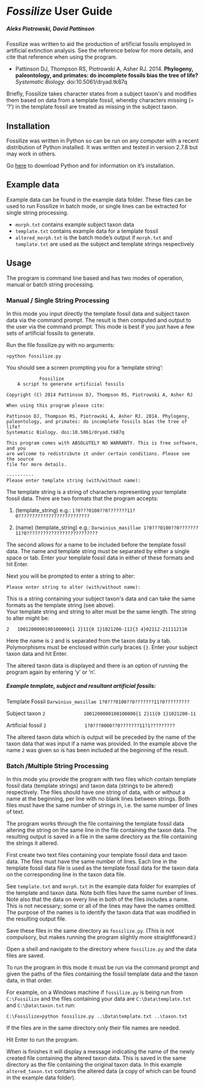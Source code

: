 # *Fossilize* User Guide
##### Aleks Piotrowski, David Pattinson

Fossilize was written to aid the production of artificial fossils employed in artificial extinction analysis. See the reference below for more details, and cite that reference when using the program.

- Pattinson DJ, Thompson RS, Piotrowski A, Asher RJ. 2014. **Phylogeny, paleontology, and primates: do incomplete fossils bias the tree of life?** *Systematic Biology.* doi:10.5061/dryad.tk87q

Briefly, Fossilize takes character states from a subject taxon's and modifies them based on data from a template fossil, whereby characters missing (= ‘?’) in the template fossil are treated as missing in the subject taxon.

## Installation

Fossilize was written in Python so can be run on any computer with a recent distribution of Python installed. It was written and tested in version 2.7.8 but may work in others. 

Go [here](https://www.python.org/downloads/) to download Python and for information on it’s installation.

## Example data

Example data can be found in the example data folder. These files can be used to run Fossilize in batch mode, or single lines can be extracted for single string processing.

- `morph.txt` contains example subject taxon data
- `template.txt` contains example data for a template fossil
- `altered_morph.txt` is the batch mode’s output if `morph.txt` and `template.txt` are used as the subject and template strings respectively

## Usage

The program is command line based and has two modes of operation, manual or batch string processing.

### Manual / Single String Processing

In this mode you input directly the template fossil data and subject taxon data via the command prompt. The result is then computed and output to the user via the command prompt. This mode is best if you just have a few sets of artificial fossils to generate.

Run the file fossilize.py with no arguments:

~~~
>python fossilize.py
~~~

You should see a screen prompting you for a ‘template string’:

~~~
			Fossilize
	A script to generate artificial fossils

Copyright (C) 2014 Pattinson DJ, Thompson RS, Piotrowski A, Asher RJ

When using this program please cite:

Pattinson DJ, Thompson RS, Piotrowski A, Asher RJ. 2014. Phylogeny,
paleontology, and primates: do incomplete fossils bias the tree of life?
Systematic Biology. doi:10.5061/dryad.tk87q

This program comes with ABSOLUTELY NO WARRANTY. This is free software, and you
are welcome to redistribute it under certain conditions. Please see the source
file for more details.

----------
Please enter template string (with/without name):
~~~

The template string is a string of characters representing your template fossil data.
There are two formats that the program accepts:

1. (template_string)
 e.g.: `1?0???0100??0???????11?0??????????????????????????`

2. (name) (template_string)
 e.g.: `Darwinius_masillae 1?0???0100??0???????11?0??????????????????????????`

The second allows for a name to be included before the template fossil data. The name and template string must be separated by either a single space or tab. Enter your template fossil data in either of these formats and hit Enter.

Next you will be prompted to enter a string to alter:

~~~
Please enter string to alter (with/without name):
~~~

This is a string containing your subject taxon's data and can take the same formats as the template string (see above).  
Your template string and string to alter must be the same length.
The string to alter might be:

~~~
2	1001200000100100000{1 2}11{0 1}1021200-112{3 4}02112-211112110
~~~

Here the name is `2` and is separated from the taxon data by a tab. Polymorphisms must be enclosed within curly braces `{}`. Enter your subject taxon data and hit Enter.

The altered taxon data is displayed and there is an option of running the program again by entering ‘y’ or ‘n’.

##### Example template, subject and resultant artificial fossils:

Template Fossil	
`Darwinius_masillae	1?0???0100??0???????11?0?????????`

Subject taxon
`2				1001200000100100000{1 2}11{0 1}1021200-11`

Artificial fossil
`2				1?0???0000??0???????11?1?????????`

The altered taxon data which is output will be preceded by the name of the taxon data that was input if a name was provided. In the example above the name `2` was given so is has been included at the beginning of the result.

### Batch /Multiple String Processing

In this mode you provide the program with two files which contain template fossil data (template strings) and taxon data (strings to be altered) respectively. The files should have one string of data, with or without a name at the beginning, per line with no blank lines between strings. Both files must have the same number of strings in, i.e. the same number of lines of text.

The program works through the file containing the template fossil data altering the string on the same line in the file containing the taxon data. The resulting output is saved in a file in the same directory as the file containing the strings it altered.

First create two text files containing your template fossil data and taxon data. The files must have the same number of lines. Each line in the template fossil data file is used as the template fossil data for the taxon data on the corresponding line in the taxon data file. 

See `template.txt` and `morph.txt` in the example data folder for examples of the template and taxon data. Note both files have the same number of lines. Note also that the data on every line in both of the files includes a name. This is not necessary; some or all of the lines may have the names omitted. The purpose of the names is to identify the taxon data that was modified in the resulting output file.

Save these files in the same directory as `fossilize.py`. (This is not compulsory, but makes running the program slightly more straightforward.)

Open a shell and navigate to the directory where `fossilize.py` and the data files are saved.

To run the program in this mode it must be run via the command prompt and given the paths of the files containing the fossil template data and the taxon data, in that order.

For example, on a Windows machine if `fossilize.py` is being run from `C:\Fossilize` and the files containing your data are `C:\Data\template.txt` and `C:\Data\taxon.txt` run:

~~~
C:\Fossilize>python fossilize.py ..\Data\template.txt ..\taxon.txt
~~~

If the files are in the same directory only their file names are needed.

Hit Enter to run the program.

When is finishes it will display a message indicating the name of the newly created file containing the altered taxon data. This is saved in the same directory as the file containing the original taxon data. In this example `altered_taxon.txt` contains the altered data (a copy of which can be found in the example data folder).
